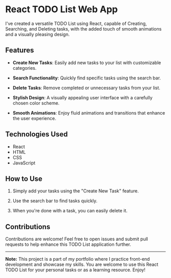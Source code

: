 # React TODO List Web App

I've created a versatile TODO List using React, capable of Creating, Searching, and Deleting tasks, with the added touch of smooth animations and a visually pleasing design.

## Features

- **Create New Tasks**: Easily add new tasks to your list with customizable categories.

- **Search Functionality**: Quickly find specific tasks using the search bar.

- **Delete Tasks**: Remove completed or unnecessary tasks from your list.

- **Stylish Design**: A visually appealing user interface with a carefully chosen color scheme.

- **Smooth Animations**: Enjoy fluid animations and transitions that enhance the user experience.

## Technologies Used

- React
- HTML
- CSS
- JavaScript

## How to Use

1. Simply add your tasks using the "Create New Task" feature.

2. Use the search bar to find tasks quickly.

3. When you're done with a task, you can easily delete it.

## Contributions

Contributions are welcome! Feel free to open issues and submit pull requests to help enhance this TODO List application further.

---

**Note:** This project is a part of my portfolio where I practice front-end development and showcase my skills. You are welcome to use this React TODO List for your personal tasks or as a learning resource. Enjoy!
